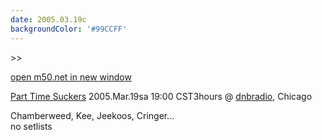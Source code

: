 ```yaml
---
date: 2005.03.19c
backgroundColor: '#99CCFF'
---
```


\>>

[open m50.net in new window](http://m50.net/)

[Part Time Suckers](http://www.parttimesuckers.com/) 2005.Mar.19sa 19:00 CST3hours @ [dnbradio](http://www.parttimesuckers.com/), Chicago

Chamberweed, Kee, Jeekoos, Cringer...  
no setlists